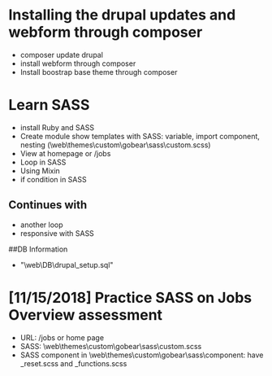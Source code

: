# Installing the drupal updates and webform through composer
- composer update drupal
- install webform through composer
- Install boostrap base theme through composer

# Learn SASS
- install Ruby and SASS
- Create module show templates with SASS: variable, import component, nesting (\web\themes\custom\gobear\sass\custom.scss)
- View at homepage or /jobs
- Loop in SASS
- Using Mixin
- if condition in SASS

## Continues with
- another loop
- responsive with SASS

##DB Information
- "\web\DB\drupal_setup.sql"

# [11/15/2018] Practice SASS on Jobs Overview assessment
- URL: /jobs or home page
- SASS: \web\themes\custom\gobear\sass\custom.scss
- SASS component in \web\themes\custom\gobear\sass\component\: have _reset.scss and _functions.scss
